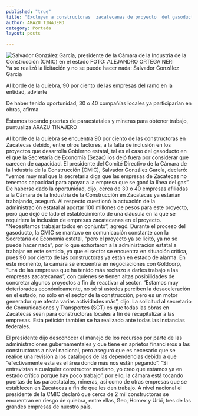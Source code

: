 ```yaml
---
published: "true"
title: "Excluyen a constructoras  zacatecanas de proyecto  del gasoducto: CMIC"
author: ARAZU TINAJERO
category: Portada
layout: posts

---
```


![Salvador González García, presidente de la Cámara de la Industria de la Construcción (CMIC) en el estado  FOTO: ALEJANDRO ORTEGA NERI](http://i.imgur.com/zQu8Uetm.jpg)
Ya se realizó la licitación y no se puede hacer nada: Salvador González García 

Al borde de la quiebra, 90 por ciento de las empresas del ramo en la entidad, advierte

De haber tenido oportunidad, 30 o 40 compañías locales ya participarían en obras, afirma

Estamos tocando puertas de paraestatales y mineras para obtener trabajo, puntualiza
ARAZU TINAJERO 

Al borde de la quiebra se encuentra 90 por ciento de las constructoras en Zacatecas debido, entre otros factores, a la falta de inclusión en los proyectos que desarrolla Gobierno estatal, tal es el caso del gasoducto en el que la Secretaría de Economía (Sezac) los dejó fuera por considerar que carecen de capacidad.
El presidente del Comité Directivo de la Cámara de la Industria de la Construcción (CMIC), Salvador González García, declaró: “vemos muy mal que la secretaria diga que las empresas de Zacatecas no tenemos capacidad para apoyar a la empresa que se ganó la línea del gas”.
De haberse dado la oportunidad, dijo, cerca de 30 o 40 empresas afiliadas a la Cámara de la Industria de la Construcción en Zacatecas ya estarían trabajando, aseguró.
Al respecto cuestionó la actuación de la administración estatal al aportar 100 millones de pesos para este proyecto, pero que dejó de lado el establecimiento de una cláusula en la que se requiriera la inclusión de empresas zacatecanas en el proyecto. “Necesitamos trabajar todos en conjunto”, agregó.
Durante el proceso del gasoducto, la CMIC se mantuvo en comunicación constante con la Secretaría de Economía estatal, “pero el proyecto ya se licitó, ya no se puede hacer nada”, por lo que exhortaron a la administración estatal a trabajar en este sentido, ya que el sector se encuentra en situación crítica, pues 90 por ciento de las constructoras ya están en estado de alarma. 
En este momento, la cámara se encuentra en negociaciones con Goldcorp, “una de las empresas que ha tenido más rechazo a darles trabajo a las empresas zacatecanas”, con quienes se tienen altas posibilidades de concretar algunos proyectos a fin de reactivar al sector.
“Estamos muy deteriorados económicamente, no sé si ustedes perciben la desaceleración en el estado, no sólo en el sector de la construcción, pero es un motor generador que afecta varias actividades más”, dijo.
La solicitud al secretario de Comunicaciones y Transportes (SCT) es que todas las obras en Zacatecas sean para constructoras locales a fin de recapitalizar a las empresas. Esta petición también se ha realizado ante todas las instancias federales.


El presidente dijo desconocer el manejo de los recursos por parte de las administraciones gubernamentales y que tiene en aprietos financieros a las constructoras a nivel nacional, pero aseguró que es necesario que se realice una revisión a los catálogos de las dependencias debido a que “efectivamente esta es el área donde más nos están pegando”.
“Si entrevistan a cualquier constructor mediano, yo creo que estamos ya en estado crítico porque hay poco trabajo”, por ello, la cámara está tocando puertas de las paraestatales, mineras, así como de otras empresas que se establecen en Zacatecas a fin de que les den trabajo.
A nivel nacional el presidente de la CMIC declaró que cerca de 2 mil constructoras se encuentran en riesgo de quiebra, entre ellas, Geo, Homex y Urbi, tres de las grandes empresas de nuestro país.
